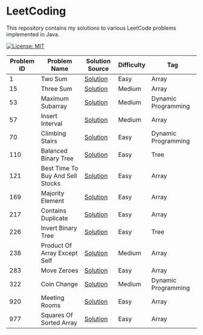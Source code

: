 # LeetCoding

This repository contains my solutions to various LeetCode problems implemented in Java.

[![License: MIT](https://img.shields.io/badge/License-MIT-yellow.svg)](https://github.com/anirudhology/LeetCoding/blob/main/LICENSE)

| Problem ID | Problem Name                     | Solution Source                                                                               | Difficulty | Tag                 |
|------------|----------------------------------|-----------------------------------------------------------------------------------------------|------------|---------------------|
| 1          | Two Sum                          | [Solution](src/main/java/com/anirudhology/leetcoding/array/TwoSum.java)                       | Easy       | Array               |
| 15         | Three Sum                        | [Solution](src/main/java/com/anirudhology/leetcoding/array/ThreeSum.java)                     | Medium     | Array               |
| 53         | Maximum Subarray                 | [Solution](src/main/java/com/anirudhology/leetcoding/dynamicprogramming/MaximumSubarray.java) | Medium     | Dynamic Programming |
| 57         | Insert Interval                  | [Solution](src/main/java/com/anirudhology/leetcoding/array/InsertInterval.java)               | Medium     | Array               |
| 70         | Climbing Stairs                  | [Solution](src/main/java/com/anirudhology/leetcoding/dynamicprogramming/ClimbingStairs.java)  | Easy       | Dynamic Programming |
| 110        | Balanced Binary Tree             | [Solution](src/main/java/com/anirudhology/leetcoding/tree/BalancedBinaryTree.java)            | Easy       | Tree                |
| 121        | Best Time To Buy And Sell Stocks | [Solution](src/main/java/com/anirudhology/leetcoding/array/BestTimeToBuyAndSellStocks.java)   | Easy       | Array               |
| 169        | Majority Element                 | [Solution](src/main/java/com/anirudhology/leetcoding/array/MajorityElement.java)              | Easy       | Array               |
| 217        | Contains Duplicate               | [Solution](src/main/java/com/anirudhology/leetcoding/array/ContainsDuplicate.java)            | Easy       | Array               |
| 226        | Invert Binary Tree               | [Solution](src/main/java/com/anirudhology/leetcoding/tree/InvertBinaryTree.java)              | Easy       | Tree                |
| 238        | Product Of Array Except Self     | [Solution](src/main/java/com/anirudhology/leetcoding/array/ProductOfArrayExceptSelf.java)     | Medium     | Array               |
| 283        | Move Zeroes                      | [Solution](src/main/java/com/anirudhology/leetcoding/array/MoveZeroes.java)                   | Easy       | Array               |
| 322        | Coin Change                      | [Solution](src/main/java/com/anirudhology/leetcoding/dynamicprogramming/CoinChange.java)      | Medium     | Dynamic Programming |
| 920        | Meeting Rooms                    | [Solution](src/main/java/com/anirudhology/leetcoding/array/MeetingRooms.java)                 | Easy       | Array               |
| 977        | Squares Of Sorted Array          | [Solution](src/main/java/com/anirudhology/leetcoding/array/SquaresOfSortedArray.java)         | Easy       | Array               |